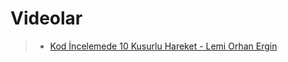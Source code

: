 # Videolar

>* [Kod İncelemede 10 Kusurlu Hareket - Lemi Orhan Ergin ](https://www.youtube.com/watch?v=d20ol4iJwNM)
